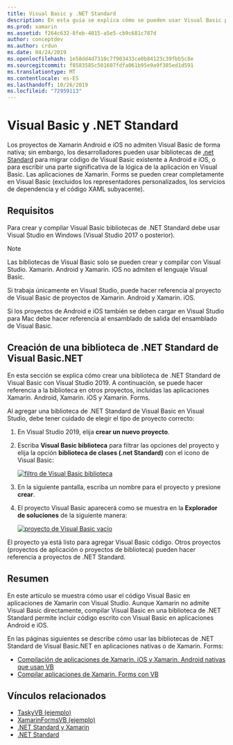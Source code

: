 ```yaml
---
title: Visual Basic y .NET Standard
description: En esta guía se explica cómo se pueden usar Visual Basic para escribir proyectos de .NET Standard que se pueden usar en soluciones destinadas a Xamarin. iOS y Xamarin. Android.
ms.prod: xamarin
ms.assetid: f264c632-8feb-4015-a5e5-cb9c681c787d
author: conceptdev
ms.author: crdun
ms.date: 04/24/2019
ms.openlocfilehash: 1e58dd4d7310c7f903433ce0b84123c39fbb5c8e
ms.sourcegitcommit: f8583585c501607fdfa061b95e9a9f385ed1d591
ms.translationtype: MT
ms.contentlocale: es-ES
ms.lasthandoff: 10/26/2019
ms.locfileid: "72959113"
---
```

# <a name="visual-basic-and-net-standard"></a>Visual Basic y .NET Standard

Los proyectos de Xamarin Android e iOS no admiten Visual Basic de forma nativa; sin embargo, los desarrolladores pueden usar bibliotecas de [.net Standard](~/cross-platform/app-fundamentals/net-standard.md) para migrar código de Visual Basic existente a Android e iOS, o para escribir una parte significativa de la lógica de la aplicación en Visual Basic. Las aplicaciones de Xamarin. Forms se pueden crear completamente en Visual Basic (excluidos los representadores personalizados, los servicios de dependencia y el código XAML subyacente).

## <a name="requirements"></a>Requisitos

Para crear y compilar Visual Basic bibliotecas de .NET Standard debe usar Visual Studio en Windows (Visual Studio 2017 o posterior).

> [!NOTE]
> Las bibliotecas de Visual Basic solo se pueden crear y compilar con Visual Studio. Xamarin. Android y Xamarin. iOS no admiten el lenguaje Visual Basic.
>
> Si trabaja únicamente en Visual Studio, puede hacer referencia al proyecto de Visual Basic de proyectos de Xamarin. Android y Xamarin. iOS.
>
> Si los proyectos de Android e iOS también se deben cargar en Visual Studio para Mac debe hacer referencia al ensamblado de salida del ensamblado de Visual Basic.

## <a name="creating-a-visual-basicnet-net-standard-library"></a>Creación de una biblioteca de .NET Standard de Visual Basic.NET

En esta sección se explica cómo crear una biblioteca de .NET Standard de Visual Basic con Visual Studio 2019.
A continuación, se puede hacer referencia a la biblioteca en otros proyectos, incluidas las aplicaciones Xamarin. Android, Xamarin. iOS y Xamarin. Forms.

Al agregar una biblioteca de .NET Standard de Visual Basic en Visual Studio, debe tener cuidado de elegir el tipo de proyecto correcto:

1. En Visual Studio 2019, elija **crear un nuevo proyecto**.

2. Escriba **Visual Basic biblioteca** para filtrar las opciones del proyecto y elija la opción **biblioteca de clases (.net Standard)** con el icono de Visual Basic:

    [![filtro de Visual Basic biblioteca](xamarin-forms-images/06-sml.png)](xamarin-forms-images/06.png#lightbox)

3. En la siguiente pantalla, escriba un nombre para el proyecto y presione **crear**.

4. El proyecto Visual Basic aparecerá como se muestra en la **Explorador de soluciones** de la siguiente manera:

    [![proyecto de Visual Basic vacío](images/new-library-sml.png)](images/new-library.png#lightbox)

El proyecto ya está listo para agregar Visual Basic código. Otros proyectos (proyectos de aplicación o proyectos de biblioteca) pueden hacer referencia a proyectos de .NET Standard.

## <a name="summary"></a>Resumen

En este artículo se muestra cómo usar el código Visual Basic en aplicaciones de Xamarin con Visual Studio. Aunque Xamarin no admite Visual Basic directamente, compilar Visual Basic en una biblioteca de .NET Standard permite incluir código escrito con Visual Basic en aplicaciones Android e iOS.

En las páginas siguientes se describe cómo usar las bibliotecas de .NET Standard de Visual Basic.NET en aplicaciones nativas o de Xamarin. Forms:

- [Compilación de aplicaciones de Xamarin. iOS y Xamarin. Android nativas que usan VB](native-apps.md)
- [Compilar aplicaciones de Xamarin. Forms con VB](xamarin-forms.md)

## <a name="related-links"></a>Vínculos relacionados

- [TaskyVB (ejemplo)](https://docs.microsoft.com/samples/xamarin/mobile-samples/visualbasic-taskyvb/)
- [XamarinFormsVB (ejemplo)](https://docs.microsoft.com/samples/xamarin/mobile-samples/visualbasic-xamarinformsvb/)
- [.NET Standard y Xamarin](~/cross-platform/app-fundamentals/net-standard.md)
- [.NET Standard](/dotnet/standard/net-standard/)
